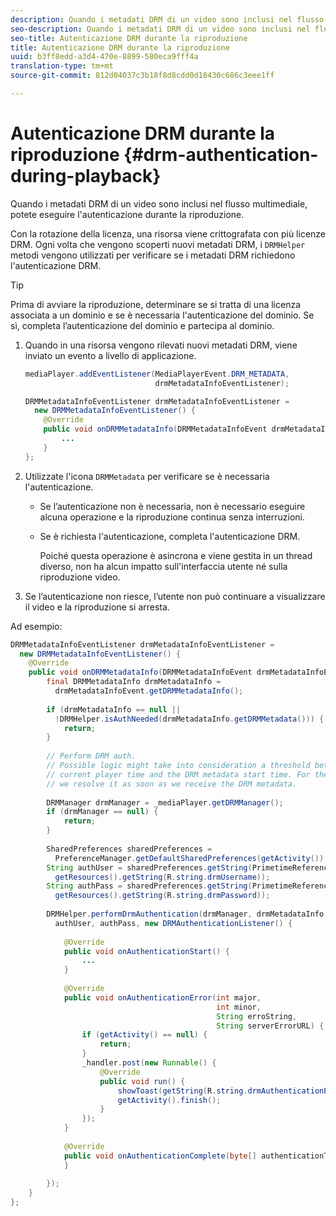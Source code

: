 ```yaml
---
description: Quando i metadati DRM di un video sono inclusi nel flusso multimediale, potete eseguire l'autenticazione durante la riproduzione.
seo-description: Quando i metadati DRM di un video sono inclusi nel flusso multimediale, potete eseguire l'autenticazione durante la riproduzione.
seo-title: Autenticazione DRM durante la riproduzione
title: Autenticazione DRM durante la riproduzione
uuid: b3ff8edd-a3d4-470e-8899-580eca9fff4a
translation-type: tm+mt
source-git-commit: 812d04037c3b18f8d8cdd0d18430c686c3eee1ff

---
```



# Autenticazione DRM durante la riproduzione {#drm-authentication-during-playback}

Quando i metadati DRM di un video sono inclusi nel flusso multimediale, potete eseguire l&#39;autenticazione durante la riproduzione.

Con la rotazione della licenza, una risorsa viene crittografata con più licenze DRM. Ogni volta che vengono scoperti nuovi metadati DRM, i `DRMHelper` metodi vengono utilizzati per verificare se i metadati DRM richiedono l&#39;autenticazione DRM.

>[!TIP]
>
>Prima di avviare la riproduzione, determinare se si tratta di una licenza associata a un dominio e se è necessaria l&#39;autenticazione del dominio. Se sì, completa l’autenticazione del dominio e partecipa al dominio.

1. Quando in una risorsa vengono rilevati nuovi metadati DRM, viene inviato un evento a livello di applicazione.

   ```java
   mediaPlayer.addEventListener(MediaPlayerEvent.DRM_METADATA,  
                                drmMetadataInfoEventListener); 
   
   DRMMetadataInfoEventListener drmMetadataInfoEventListener =  
     new DRMMetadataInfoEventListener() { 
       @Override 
       public void onDRMMetadataInfo(DRMMetadataInfoEvent drmMetadataInfoEvent) { 
           ... 
       } 
   };
   ```

1. Utilizzate l&#39;icona `DRMMetadata` per verificare se è necessaria l&#39;autenticazione.

   * Se l’autenticazione non è necessaria, non è necessario eseguire alcuna operazione e la riproduzione continua senza interruzioni.
   * Se è richiesta l&#39;autenticazione, completa l&#39;autenticazione DRM.

      Poiché questa operazione è asincrona e viene gestita in un thread diverso, non ha alcun impatto sull&#39;interfaccia utente né sulla riproduzione video.

1. Se l’autenticazione non riesce, l’utente non può continuare a visualizzare il video e la riproduzione si arresta.

<!--<a id="example_939B95F831A245869F9248E2767F260C"></a>-->

Ad esempio:

```java
DRMMetadataInfoEventListener drmMetadataInfoEventListener =  
  new DRMMetadataInfoEventListener() { 
    @Override 
    public void onDRMMetadataInfo(DRMMetadataInfoEvent drmMetadataInfoEvent) { 
        final DRMMetadataInfo drmMetadataInfo =  
          drmMetadataInfoEvent.getDRMMetadataInfo(); 
 
        if (drmMetadataInfo == null ||  
          !DRMHelper.isAuthNeeded(drmMetadataInfo.getDRMMetadata())) { 
            return; 
        } 
 
        // Perform DRM auth. 
        // Possible logic might take into consideration a threshold between the  
        // current player time and the DRM metadata start time. For the time being,  
        // we resolve it as soon as we receive the DRM metadata. 
 
        DRMManager drmManager = _mediaPlayer.getDRMManager(); 
        if (drmManager == null) { 
            return; 
        } 
 
        SharedPreferences sharedPreferences =  
          PreferenceManager.getDefaultSharedPreferences(getActivity()); 
        String authUser = sharedPreferences.getString(PrimetimeReference.SETTINGS_DRM_USERNAME,  
          getResources().getString(R.string.drmUsername)); 
        String authPass = sharedPreferences.getString(PrimetimeReference.SETTINGS_DRM_PASSWORD,  
          getResources().getString(R.string.drmPassword)); 
 
        DRMHelper.performDrmAuthentication(drmManager, drmMetadataInfo.getDRMMetadata(),  
          authUser, authPass, new DRMAuthenticationListener() { 
 
            @Override 
            public void onAuthenticationStart() { 
                ... 
            } 
 
            @Override 
            public void onAuthenticationError(int major,  
                                              int minor,  
                                              String erroString,  
                                              String serverErrorURL) { 
                if (getActivity() == null) { 
                    return; 
                } 
                _handler.post(new Runnable() { 
                    @Override 
                    public void run() { 
                        showToast(getString(R.string.drmAuthenticationError)); 
                        getActivity().finish(); 
                    } 
                }); 
            } 
 
            @Override 
            public void onAuthenticationComplete(byte[] authenticationToken) { 
            } 
 
        }); 
    } 
}; 
```

